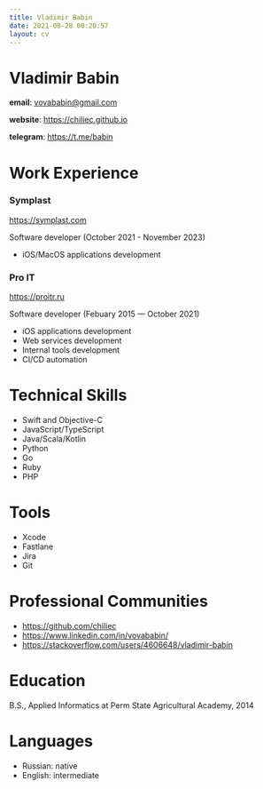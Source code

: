 ```yaml
---
title: Vladimir Babin
date: 2021-08-28 00:20:57
layout: cv
---
```


# Vladimir Babin

**email**: <vovababin@gmail.com>

**website**: <https://chiliec.github.io>

**telegram**: <https://t.me/babin>

# Work Experience

### Symplast

<https://symplast.com>

Software developer (October 2021 - November 2023)

- iOS/MacOS applications development

### Pro IT

<https://proitr.ru>

Software developer (Febuary 2015 — October 2021)

- iOS applications development
- Web services development
- Internal tools development
- CI/CD automation

# Technical Skills

- Swift and Objective-C
- JavaScript/TypeScript
- Java/Scala/Kotlin
- Python
- Go
- Ruby
- PHP

# Tools

- Xcode
- Fastlane
- Jira
- Git

# Professional Communities

- <https://github.com/chiliec>
- <https://www.linkedin.com/in/vovababin/>
- <https://stackoverflow.com/users/4606648/vladimir-babin>

# Education

B.S., Applied Informatics at Perm State Agricultural Academy, 2014

# Languages

- Russian: native
- English: intermediate
